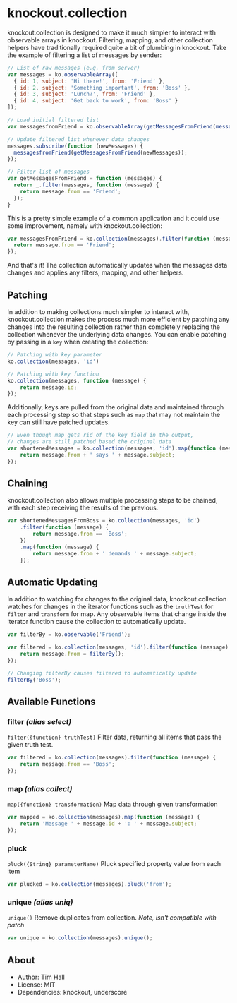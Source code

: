 knockout.collection
===================

knockout.collection is designed to make it much simpler to interact with observable arrays in knockout. 
Filtering, mapping, and other collection helpers have traditionally required quite a bit of plumbing in knockout.
Take the example of filtering a list of messages by sender:

```javascript
// List of raw messages (e.g. from server)
var messages = ko.observableArray([
  { id: 1, subject: 'Hi there!', from: 'Friend' },
  { id: 2, subject: 'Something important', from: 'Boss' },
  { id: 3, subject: 'Lunch?', from: 'Friend' },
  { id: 4, subject: 'Get back to work', from: 'Boss' }
]);

// Load initial filtered list
var messagesfromFriend = ko.observableArray(getMessagesFromFriend(messages());

// Update filtered list whenever data changes
messages.subscribe(function (newMessages) {
  messagesfromFriend(getMessagesFromFriend(newMessages));
});

// Filter list of messages
var getMessagesFromFriend = function (messages) {
  return _.filter(messages, function (message) {
    return message.from == 'Friend';
  });
}
```

This is a pretty simple example of a common application and it could use some improvement, 
namely with knockout.collection:

```javascript
var messagesFromFriend = ko.collection(messages).filter(function (message) {
  return message.from == 'Friend';
});
```

And that's it! The collection automatically updates when the messages data changes and applies any filters, mapping, and other helpers.

## Patching

In addition to making collections much simpler to interact with, knockout.collection makes the process much more efficient by patching any changes into the resulting collection rather than completely replacing the collection whenever the underlying data changes. You can enable patching by passing in a `key` when creating the collection:

```javascript
// Patching with key parameter
ko.collection(messages, 'id')

// Patching with key function
ko.collection(messages, function (message) {
	return message.id;
});
```

Additionally, keys are pulled from the original data and maintained through each processing step so that steps such as `map` that may not maintain the key can still have patched updates.

```javascript
// Even though map gets rid of the key field in the output, 
// changes are still patched based the original data
var shortenedMessages = ko.collection(messages, 'id').map(function (message) {
	return message.from + ' says ' + message.subject;
});
```

## Chaining

knockout.collection also allows multiple processing steps to be chained, with each step receiving the results of the previous.

```javascript
var shortenedMessagesFromBoss = ko.collection(messages, 'id')
	.filter(function (message) {
		return message.from == 'Boss';
	})
	.map(function (message) {
		return message.from + ' demands ' + message.subject;
	});
```

## Automatic Updating

In addition to watching for changes to the original data, knockout.collection watches for changes in the iterator functions such as the `truthTest` for `filter` and `transform` for map. Any observable items that change inside the iterator function cause the collection to automatically update.

```javascript
var filterBy = ko.observable('Friend');

var filtered = ko.collection(messages, 'id').filter(function (message) {
    return message.from = filterBy();
});

// Changing filterBy causes filtered to automatically update
filterBy('Boss');
```

## Available Functions

### filter _(alias select)_

`filter({function} truthTest)` 
Filter data, returning all items that pass the given truth test.

```javascript
var filtered = ko.collection(messages).filter(function (message) {
	return message.from == 'Boss';
});
```

### map _(alias collect)_

`map({function} transformation)` 
Map data through given transformation

```javascript
var mapped = ko.collection(messages).map(function (message) {
	return 'Message ' + message.id + ': ' + message.subject;
});
```

### pluck

`pluck({String} parameterName)` 
Pluck specified property value from each item

```javascript
var plucked = ko.collection(messages).pluck('from');
```
### unique _(alias uniq)_

`unique()`
Remove duplicates from collection. _Note, isn't compatible with patch_

```javascript
var unique = ko.collection(messages).unique();
```

## About

- Author: Tim Hall
- License: MIT
- Dependencies: knockout, underscore
